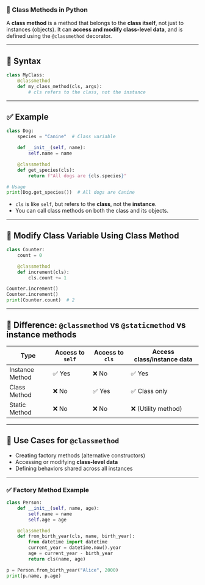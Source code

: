 ### 🧩 Class Methods in Python

A **class method** is a method that belongs to the **class itself**, not just to instances (objects).
It can **access and modify class-level data**, and is defined using the `@classmethod` decorator.

---

## 🔹 Syntax

```python
class MyClass:
    @classmethod
    def my_class_method(cls, args):
        # cls refers to the class, not the instance
```

---

## ✅ Example

```python
class Dog:
    species = "Canine"  # Class variable

    def __init__(self, name):
        self.name = name

    @classmethod
    def get_species(cls):
        return f"All dogs are {cls.species}"

# Usage
print(Dog.get_species())  # All dogs are Canine
```

* `cls` is like `self`, but refers to the **class**, not the **instance**.
* You can call class methods on both the class and its objects.

---

## 🔹 Modify Class Variable Using Class Method

```python
class Counter:
    count = 0

    @classmethod
    def increment(cls):
        cls.count += 1

Counter.increment()
Counter.increment()
print(Counter.count)  # 2
```

---

## 🔹 Difference: `@classmethod` vs `@staticmethod` vs instance methods

| Type            | Access to `self` | Access to `cls` | Access class/instance data |
| --------------- | ---------------- | --------------- | -------------------------- |
| Instance Method | ✅ Yes            | ❌ No            | ✅ Yes                      |
| Class Method    | ❌ No             | ✅ Yes           | ✅ Class only               |
| Static Method   | ❌ No             | ❌ No            | ❌ (Utility method)         |

---

## 🔹 Use Cases for `@classmethod`

* Creating factory methods (alternative constructors)
* Accessing or modifying **class-level data**
* Defining behaviors shared across all instances

---

### ✅ Factory Method Example

```python
class Person:
    def __init__(self, name, age):
        self.name = name
        self.age = age

    @classmethod
    def from_birth_year(cls, name, birth_year):
        from datetime import datetime
        current_year = datetime.now().year
        age = current_year - birth_year
        return cls(name, age)

p = Person.from_birth_year("Alice", 2000)
print(p.name, p.age)
```
